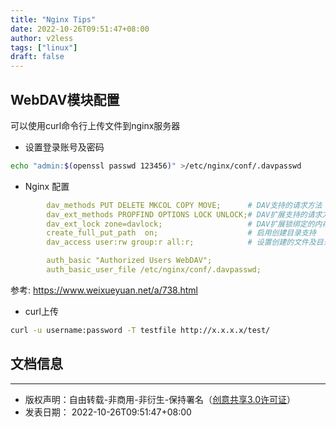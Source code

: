 ```yaml
---
title: "Nginx Tips"
date: 2022-10-26T09:51:47+08:00
author: v2less
tags: ["linux"]
draft: false
---
```


## WebDAV模块配置

可以使用curl命令行上传文件到nginx服务器

- 设置登录账号及密码
```bash
echo "admin:$(openssl passwd 123456)" >/etc/nginx/conf/.davpasswd
```
-  Nginx 配置
```yaml
        dav_methods PUT DELETE MKCOL COPY MOVE;      # DAV支持的请求方法
        dav_ext_methods PROPFIND OPTIONS LOCK UNLOCK;# DAV扩展支持的请求方法
        dav_ext_lock zone=davlock;                   # DAV扩展锁绑定的内存区域
        create_full_put_path  on;                    # 启用创建目录支持
        dav_access user:rw group:r all:r;            # 设置创建的文件及目录的访问权限

        auth_basic "Authorized Users WebDAV";
        auth_basic_user_file /etc/nginx/conf/.davpasswd;
```
参考: https://www.weixueyuan.net/a/738.html

- curl上传
```bash
curl -u username:password -T testfile http://x.x.x.x/test/
```







## 文档信息
---
- 版权声明：自由转载-非商用-非衍生-保持署名（[创意共享3.0许可证](https://creativecommons.org/licenses/by-nc-nd/3.0/deed.zh)）
- 发表日期： 2022-10-26T09:51:47+08:00

